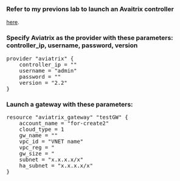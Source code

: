 ### Refer to my previons lab to launch an Avaitrix controller
</b><a href="https://github.com/ManCalAzure/AzureLabs/edit/master/Aviatrix/ControllerLaunchTerraform/README.md">here</a>.<br />

### Specify Aviatrix as the provider with these parameters: controller_ip, username, password, version
<pre lang= >
provider "aviatrix" {
    controller_ip = "<public IP of controller>"
    username = "admin"
    password = "<controller password>"
    version = "2.2"
}
</pre>
### Launch a gateway with these parameters:
<pre lang= >
resource "aviatrix_gateway" "testGW" {
    account_name = "for-create2"
    cloud_type = 1
    gw_name = "<gateway name>"
    vpc_id = "VNET name"
    vpc_reg = "<region>
    gw_size = "<vm flavor>
    subnet = "x.x.x.x/x"
    ha_subnet = "x.x.x.x/x"
}
</pre>

